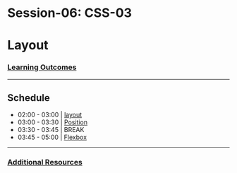# Session-06: CSS-03


# Layout 

### [Learning Outcomes](./learning-outcomes.md)

---

## Schedule
- 02:00 - 03:00 | [layout](./layout.md)
- 03:00 - 03:30 | [Position](./Position-workshop.md)
- 03:30 - 03:45 | BREAK
- 03:45 - 05:00 | [Flexbox](./flexbox.md)
--- 

### [Additional Resources](./resources.md)
